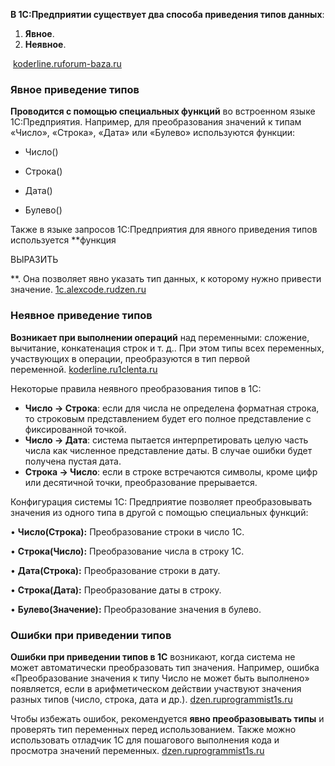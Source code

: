 **В 1С:Предприятии существует два способа приведения типов данных**:

1. **Явное**.
2. **Неявное**.

 [koderline.ru](https://www.koderline.ru/expert/instruktsii/article-pravila-preobrazovaniya-znacheniy-v-sisteme-1s-predpriyatie/)[forum-baza.ru](https://forum-baza.ru/index.php?topic=31409.0)

### Явное приведение типов

**Проводится с помощью специальных функций** во встроенном языке 1С:Предприятия. Например, для преобразования значений к типам «Число», «Строка», «Дата» или «Булево» используются функции:

- Число()

- Строка()

- Дата()

- Булево()

Также в языке запросов 1С:Предприятия для явного приведения типов используется **функция 

ВЫРАЗИТЬ

**. Она позволяет явно указать тип данных, к которому нужно привести значение. [1c.alexcode.ru](https://1c.alexcode.ru/funkciya-vyrazit-v-zaprose-1s-8-3-primery-ispolzovaniya/)[dzen.ru](https://dzen.ru/a/aCv8JfokWWVMknZY)

### Неявное приведение типов

**Возникает при выполнении операций** над переменными: сложение, вычитание, конкатенация строк и т. д.. При этом типы всех переменных, участвующих в операции, преобразуются в тип первой переменной. [koderline.ru](https://www.koderline.ru/expert/instruktsii/article-pravila-preobrazovaniya-znacheniy-v-sisteme-1s-predpriyatie/)[1clenta.ru](https://1clenta.ru/pattern/69)

Некоторые правила неявного преобразования типов в 1С:

- **Число → Строка**: если для числа не определена форматная строка, то строковым представлением будет его полное представление с фиксированной точкой.
- **Число → Дата**: система пытается интерпретировать целую часть числа как численное представление даты. В случае ошибки будет получена пустая дата.
- **Строка → Число**: если в строке встречаются символы, кроме цифр или десятичной точки, преобразование прерывается.

Конфигурация системы 1С: Предприятие позволяет преобразовывать значения из одного типа в другой с помощью специальных функций:

• **Число(Строка):** Преобразование строки в число 1С.

• **Строка(Число):** Преобразование числа в строку 1С.

• **Дата(Строка):** Преобразование строки в дату.

• **Строка(Дата):** Преобразование даты в строку.

• **Булево(Значение):** Преобразование значения в булево.


### Ошибки при приведении типов

**Ошибки при приведении типов в 1С** возникают, когда система не может автоматически преобразовать тип значения. Например, ошибка «Преобразование значения к типу Число не может быть выполнено» появляется, если в арифметическом действии участвуют значения разных типов (число, строка, дата и др.). [dzen.ru](https://dzen.ru/a/Z83bszGWdRsdj7KS)[programmist1s.ru](https://programmist1s.ru/oshibka-preobrazovanie-znacheniya-k-tipu-chislo-ne-mozhet-byit-vyipolneno-1s/)

Чтобы избежать ошибок, рекомендуется **явно преобразовывать типы** и проверять тип переменных перед использованием. Также можно использовать отладчик 1С для пошагового выполнения кода и просмотра значений переменных. [dzen.ru](https://dzen.ru/a/Z83bszGWdRsdj7KS)[programmist1s.ru](https://programmist1s.ru/oshibka-preobrazovanie-znacheniya-k-tipu-chislo-ne-mozhet-byit-vyipolneno-1s/)